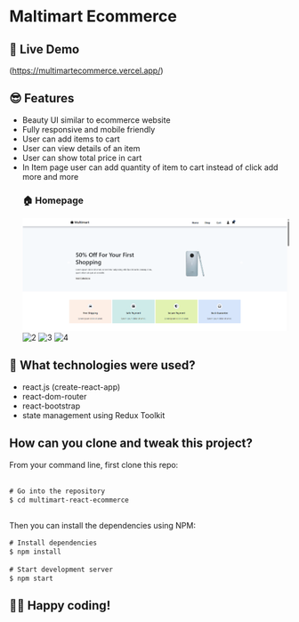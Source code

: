 # Maltimart Ecommerce

## 📌 Live Demo
(https://multimartecommerce.vercel.app/)

## 😎 Features

- Beauty UI similar to ecommerce website
- Fully responsive and mobile friendly
- User can add items to cart
- User can view details of an item
- User can show total price in cart
- In Item page user can add quantity of item to cart instead of click add more and more
  ### 🏠 Homepage
  ![Home Page](./src/Images/1.png)
![2](https://github.com/user-attachments/assets/323a3b0a-0b67-43a5-9643-0d211a638732)
  ![3](https://github.com/user-attachments/assets/b8ad90a3-fd00-44d6-8579-923df2f69fa4)
![4](https://github.com/user-attachments/assets/8f8775f2-0533-4602-ab41-3555bf40a374)





## 🚀 What technologies were used?


- react.js (create-react-app)
- react-dom-router
- react-bootstrap
- state management using Redux Toolkit

## How can you clone and tweak this project?

From your command line, first clone this repo:

```

# Go into the repository
$ cd multimart-react-ecommerce


```

Then you can install the dependencies using NPM:

```
# Install dependencies
$ npm install

# Start development server
$ npm start
```
👨‍💻 Happy coding!
---
